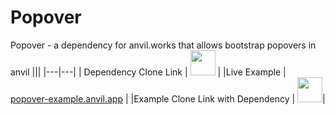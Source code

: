 # Popover
Popover - a dependency for anvil.works that allows bootstrap popovers in anvil
|||
|---|---|
| Dependency Clone Link | [<img src="https://anvil.works/img/forum/copy-app.png" height='40px'>](https://anvil.works/build#clone:RLLQ34XAY246K5R3=GHWGRATGFV2QGVPGZLENYSA4) |
|Live Example | [popover-example.anvil.app](https://popover-example.anvil.app) |
|Example Clone Link with Dependency | [<img src="https://anvil.works/img/forum/copy-app.png" height='40px'>](https://anvil.works/build#clone:RLLQ34XAY246K5R3=GHWGRATGFV2QGVPGZLENYSA4%7cYRRNNZJZV5IJM6NX=ACDZQ3LRIADCMMGFANOJZG5N)|
